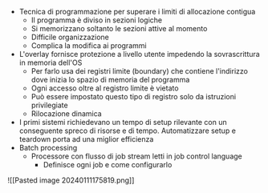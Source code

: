 -  Tecnica di programmazione per superare i limiti di allocazione contigua
	- Il programma è diviso in sezioni logiche
	- Si memorizzano soltanto le sezioni attive al momento
	- Difficile organizzazione 
	- Complica la modifica ai programmi
- L'overlay fornisce protezione a livello utente impedendo la sovrascrittura in memoria dell'OS
	- Per farlo usa dei registri limite (boundary) che contiene l'indirizzo dove inizia lo spazio di memoria del programma
	- Ogni accesso oltre al registro limite è vietato
	- Può essere impostato questo tipo di registro solo da istruzioni privilegiate
	- Rilocazione dinamica
- I primi sistemi richiedevano un tempo di setup rilevante con un conseguente spreco di risorse e di tempo. Automatizzare setup e teardown porta ad una miglior efficienza
- Batch processing
	- Processore con flusso di job stream letti in job control language
		- Definisce ogni job e come configurarlo

![[Pasted image 20240111175819.png]]